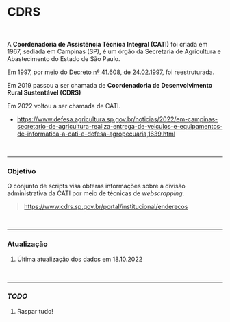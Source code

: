 # CDRS

<br>

A **Coordenadoria de Assistência Técnica Integral (CATI)** foi criada em 1967, sediada em Campinas (SP), é um órgão da Secretaria de Agricultura e Abastecimento do Estado de São Paulo.

Em 1997, por meio do [Decreto nº 41.608, de 24.02.1997](https://www.al.sp.gov.br/repositorio/legislacao/decreto/1997/decreto-41608-24.02.1997.html), foi reestruturada.

Em 2019 passou a ser chamada de **Coordenadoria de Desenvolvimento Rural Sustentável (CDRS)**

Em 2022 voltou a ser chamada de CATI.

- https://www.defesa.agricultura.sp.gov.br/noticias/2022/em-campinas-secretario-de-agricultura-realiza-entrega-de-veiculos-e-equipamentos-de-informatica-a-cati-e-defesa-agropecuaria,1639.html

<br>

---

### Objetivo

O conjunto de scripts visa obteras informações sobre a divisão administrativa da CATI por meio de técnicas de _webscrapping_.

> https://www.cdrs.sp.gov.br/portal/institucional/enderecos

<br>

---

### Atualização

1. Última atualização dos dados em 18.10.2022

<br>

---

### _TODO_

1. Raspar tudo!
